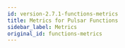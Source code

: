 ```yaml
---
id: version-2.7.1-functions-metrics
title: Metrics for Pulsar Functions
sidebar_label: Metrics
original_id: functions-metrics
---
```


